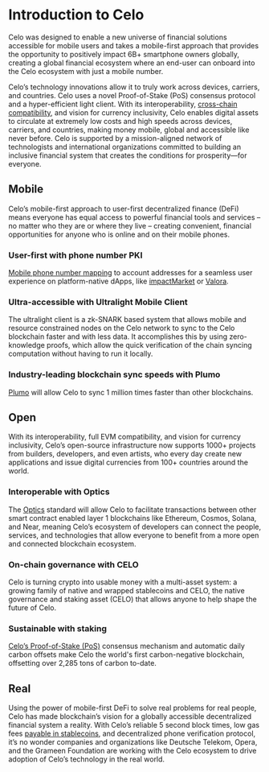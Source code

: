 # Introduction to Celo

Celo was designed to enable a new universe of financial solutions accessible for mobile users and takes a mobile-first approach that provides the opportunity to positively impact 6B+ smartphone owners globally, creating a global financial ecosystem where an end-user can onboard into the Celo ecosystem with just a mobile number. 

Celo’s technology innovations allow it to truly work across devices, carriers, and countries. Celo uses a novel Proof-of-Stake (PoS) consensus protocol and a hyper-efficient light client. With its interoperability, [cross-chain compatibility](celo-codebase/protocol/optics), and vision for currency inclusivity, Celo enables digital assets to circulate at extremely low costs and high speeds across devices, carriers, and countries, making money mobile, global and accessible like never before. Celo is supported by a mission-aligned network of technologists and international organizations committed to building an inclusive financial system that creates the conditions for prosperity—for everyone.

## Mobile

Celo’s mobile-first approach to user-first decentralized finance (DeFi) means everyone has equal access to powerful financial tools and services – no matter who they are or where they live – creating convenient, financial opportunities for anyone who is online and on their mobile phones. 

### User-first with phone number PKI

[Mobile phone number mapping](learn/celo-protocol.md#lightweight-identity) to account addresses for a seamless user experience on platform-native dApps, like [impactMarket](https://www.impactmarket.com/) or [Valora](https://valoraapp.com/).

### Ultra-accessible with Ultralight Mobile Client

The ultralight client is a zk-SNARK based system that allows mobile and resource constrained nodes on the Celo network to sync to the Celo blockchain faster and with less data. It accomplishes this by using zero-knowledge proofs, which allow the quick verification of the chain syncing computation without having to run it locally.

### Industry-leading blockchain sync speeds with Plumo

[Plumo](../celo-codebase/protocol/plumo) will allow Celo to sync 1 million times faster than other blockchains. 

## Open

With its interoperability, full EVM compatibility, and vision for currency inclusivity, Celo’s open-source infrastructure now supports 1000+ projects from builders, developers, and even artists, who every day create new applications and issue digital currencies from 100+ countries around the world. 

### Interoperable with Optics

The [Optics](../celo-codebase/protocol/optics) standard will allow Celo to facilitate transactions between other smart contract enabled layer 1 blockchains like Ethereum, Cosmos, Solana, and Near, meaning Celo’s ecosystem of developers can connect the people, services, and technologies that allow everyone to benefit from a more open and connected blockchain ecosystem.

### On-chain governance with CELO

Celo is turning crypto into usable money with a multi-asset system: a growing family of native and wrapped stablecoins and CELO, the native governance and staking asset (CELO) that allows anyone to help shape the future of Celo. 

### Sustainable with staking

[Celo’s Proof-of-Stake (PoS)](../celo-codebase/protocol/proof-of-stake) consensus mechanism and automatic daily carbon offsets make Celo the world's first carbon-negative blockchain, offsetting over 2,285 tons of carbon to-date.

## Real

Using the power of mobile-first DeFi to solve real problems for real people, Celo has made blockchain’s vision for a globally accessible decentralized financial system a reality. With Celo’s reliable 5 second block times, low gas fees [payable in stablecoins](../celo-codebase/protocol/transactions/erc20-transaction-fees), and decentralized phone verification protocol, it’s no wonder companies and organizations like Deutsche Telekom, Opera, and the Grameen Foundation are working with the Celo ecosystem to drive adoption of Celo’s technology in the real world. 
